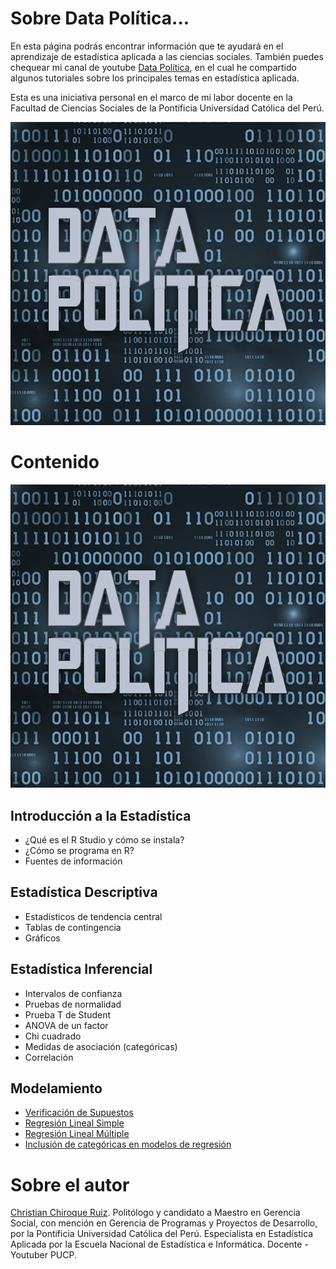 # Sobre Data Política...
En esta página podrás encontrar información que te ayudará en el aprendizaje de estadística aplicada a las ciencias sociales. También puedes chequear mi canal de youtube [Data Política](https://www.youtube.com/channel/UCjsP5ejsSyUchRl2oA96J3A), en el cual he compartido algunos tutoriales sobre los principales temas en estadística aplicada. 

Esta es una iniciativa personal en el marco de mi labor docente en la Facultad de Ciencias Sociales de la Pontificia Universidad Católica del Perú.


<img src="https://github.com/DataPolitica/datapolitica.github.io/blob/master/images/logo.png">

# Contenido



![Image](images/logo.png)



## Introducción a la Estadística 

- ¿Qué es el R Studio y cómo se instala?
- ¿Cómo se programa en R?
- Fuentes de información

## Estadística Descriptiva

- Estadísticos de tendencia central
- Tablas de contingencia
- Gráficos

## Estadística Inferencial

- Intervalos de confianza 
- Pruebas de normalidad
- Prueba T de Student
- ANOVA de un factor
- Chi cuadrado
- Medidas de asociación (categóricas)
- Correlación

## Modelamiento

- [Verificación de Supuestos](https://datapolitica.github.io/Prueba1)
- [Regresión Lineal Simple](https://datapolitica.github.io/salidas/regresion_lineal_simple.html)
- [Regresión Lineal Múltiple](https://datapolitica.github.io/salidas/regresion_lineal_multiple.html)
- [Inclusión de categóricas en modelos de regresión](https://datapolitica.github.io/salidas/regresion_categoricas.html)



# Sobre el autor

[Christian Chiroque Ruiz](https://www.linkedin.com/in/christianchr/). Politólogo y candidato a Maestro en Gerencia Social, con mención en Gerencia de Programas y Proyectos de Desarrollo, por la Pontificia Universidad Católica del Perú. Especialista en Estadística Aplicada por la Escuela Nacional de Estadística e Informática. Docente - Youtuber PUCP.
